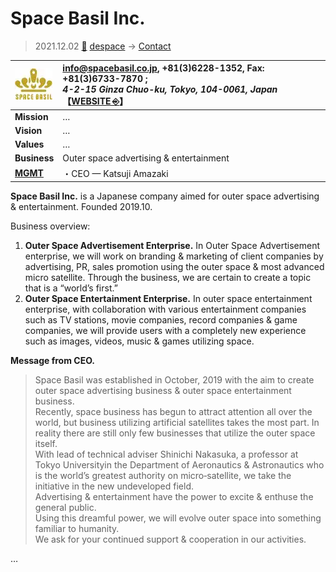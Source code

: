 # Space Basil Inc.
> 2021.12.02 [🚀](../../../index/index.md) [despace](../index.md) → [Contact](../contact.md)

|[![](../f/contact/s/space_basil_logo1_thumb.webp)](../f/contact/s/space_basil_logo1.webp)|<info@spacebasil.co.jp>, +81(3)6228-1352, Fax: +81(3)6733-7870 ;<br> *4-2-15 Ginza Chuo-ku, Tokyo, 104-0061, Japan*<br> 【[WEBSITE ⎆](https://spacebasil.co.jp/)】|
|:-|:-|
|**Mission**|…|
|**Vision**|…|
|**Values**|…|
|**Business**|Outer space advertising & entertainment|
|**[MGMT](../mgmt.md)**|・CEO — Katsuji Amazaki|

**Space Basil Inc.** is a Japanese company aimed for outer space advertising & entertainment. Founded 2019.10.

Business overview:

   1. **Outer Space Advertisement Enterprise.** In Outer Space Advertisement enterprise, we will work on branding & marketing of client companies by advertising, PR, sales promotion using the outer space & most advanced micro satellite. Through the business, we are certain to create a topic that is a “world’s first.”
   1. **Outer Space Entertainment Enterprise.** In outer space entertainment enterprise, with collaboration with various entertainment companies such as TV stations, movie companies, record companies & game companies, we will provide users with a completely new experience such as images, videos, music & games utilizing space.

**Message from CEO.**

> Space Basil was established in October, 2019 with the aim to create outer space advertising business & outer space entertainment business.<br> Recently, space business has begun to attract attention all over the world, but business utilizing artificial satellites takes the most part. In reality there are still only few businesses that utilize the outer space itself.<br> With lead of technical adviser Shinichi Nakasuka, a professor at Tokyo Universityin the Department of Aeronautics & Astronautics who is the world’s greatest authority on micro‑satellite, we take the initiative in the new undeveloped field.<br> Advertising & entertainment have the power to excite & enthuse the general public.<br> Using this dreamful power, we will evolve outer space into something familiar to humanity.<br> We ask for your continued support & cooperation in our activities.

<p style="page-break-after:always"> </p>

…
